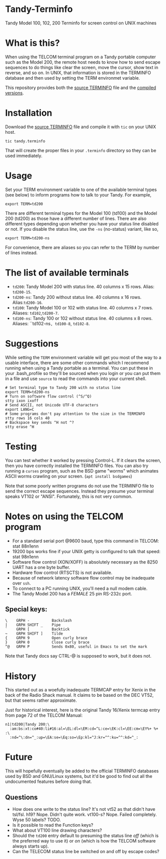 # Tandy-Terminfo
Tandy Model 100, 102, 200 Terminfo for screen control on UNIX machines

# What is this?
When using the TELCOM terminal program on a Tandy portable computer such as the Model 200, the remote host needs to know how to send escape sequences to do things like clear the screen, move the cursor, show text in reverse, and so on. In UNIX, that information is stored in the TERMINFO database and then used by setting the TERM environmet variable. 

This repository provides both the [source TERMINFO](tandy.terminfo) file and the [compiled versions](terminfo/t/). 

# Installation
Download the [source TERMINFO](tandy.terminfo) file and compile it with `tic` on your UNIX host.

    tic tandy.terminfo
    
That will create the proper files in your `.terminfo` directory so they can be used immediately.

# Usage
Set your TERM environment variable to one of the available terminal types (see below) to inform programs how to talk to your Tandy. For example,

    export TERM=td200
    
There are different terminal types for the Model 100 (td100) and the Model 200 (td200) as those have a different number of lines. There are also different types depending upon whether you have your status line disabled or not. If you disable the status line, use the `-ns` (no-status) variant, like so,

    export TERM=td200-ns
    
For convenience, there are aliases so you can refer to the TERM by number of lines instead.

# The list of available terminals

* `td200`: Tandy Model 200 with status line. 40 columns x 15 rows.
  Alias: `td200-15`.
* `td200-ns`: Tandy 200 without status line. 40 columns x 16 rows.
  Alias:`td200-16`.
* `td100`: Tandy Model 100 or 102 with status line. 40 columns x 7 rows.
  Aliases: `td102`,`td200-7`.
* `td100-ns`: Tandy 100 or 102 without status line. 40 columns x 8 rows.
  Aliases: ``td102-ns`, td100-8`, `td102-8`.

# Suggestions

While setting the `TERM` environment variable will get you most of the way to a usable interface, there are some other commands which I recommend running when using a Tandy portable as a terminal. You can put these in your .bash_profile so they'll be sourced when you login or you can put them in a file and use `source` to read the commands into your current shell. 

    # Set terminal type to Tandy 200 with no status line
    export TERM=td200-ns
    # Turn on software flow control (^S/^Q)
    stty ixon ixoff
    # Send ASCII, not Unicode UTF-8 characters
    export LANG=C
    # Some programs don't pay attention to the size in the TERMINFO
    stty rows 16 cols 40
    # Backspace key sends ^H not ^?
    stty erase ^H

# Testing

You can test whether it worked by pressing Control-L. If it clears the screen, then you have correctly installed the TERMINFO files. You can also try running a `curses` program, such as the BSD game "worms" which animates ASCII worms crawling on your screen. (`apt install bsdgames`)

Note that some poorly written programs do not use the TERMINFO file to send the correct escape sequences. Instead they presume your terminal speaks VT102 or "ANSI". Fortunately, this is not very common.  

# Notes on using the TELCOM program

* For a standard serial port @9600 baud, type this command in TELCOM:
    stat 88n1enn
* 19200 bps works fine if your UNIX getty is configured to talk that speed:
    stat 98n1enn
* Software flow control (XON/XOFF) is absolutely necessary as the 8250 UART has a one byte buffer. 
* Hardware flow control (RTSCTS) is not available.
* Because of network latency software flow control may be inadequate over `ssh`.
* To connect to a PC running UNIX, you'll need a null modem cable.
* The Tandy Model 200 has a *FEMALE* 25 pin RS-232c port. 

## Special keys:

    \    GRPH -          Backslash
    |    GRPH SHIFT _    Pipe
    `    GRPH [          Backtick
    ~    GRPH SHIFT ]    Tilde
    {    GRPH 9          Open curly brace
    }    GRPH 0          Close curly brace
    ^@   GRPH P		     Sends 0x80, useful in Emacs to set the mark 

Note that Tandy docs say CTRL-@ is supposed to work, but it does not.

# History

This started out as a woefully inadequate TERMCAP entry for Xenix in the back of the Radio Shack manual. It claims to be based on the DEC VT52, but that seems rather approximate.

Just for historical interest, here is the original Tandy 16/Xenix termcap entry from page 72 of the TELCOM Manual:

    n1|td200|Tandy 200:\
      :am:bs:xt:co#40:li#16:al=\EL:dl=\EM:cd=^L:ce=\EK:cl=\EE:cm=\EY%+ %+ :\
      :nd=^\:dn=^_:up=\EA:se=\Eq:so=\Ep:kl=^J:kr=^^:ku=^^:kd=^_:

# Future

This will hopefully eventually be added to the official TERMINFO databases used by BSD and GNU/Linux systems, but it'd be good to find out all the undocumented features before doing that. 

## Questions

* How does one write to the status line? 
  It's not vt52 as that didn't have tsl/fsl.
  h19? Nope. Didn't quite work.
  vt100-s? Nope. Failed completely.
  Wyse 50 labels? TODO.
* Is it possible to read the Function keys? 
* What about VT100 line drawing characters?
* Should the `td200` entry default to presuming the status line _off_ (which is the preferred way to use it) or _on_ (which is how the TELCOM software always starts up). 
* Can the TELECOM status line be switched on and off by escape codes? 
